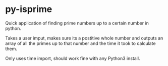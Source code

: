 # py-isprime
Quick application of finding prime numbers up to a certain number in python.

Takes a user imput, makes sure its a postitive whole number and outputs an array of all the primes up to that number and the time it took to calculate them.

Only uses time import, should work fine with any Python3 install.
